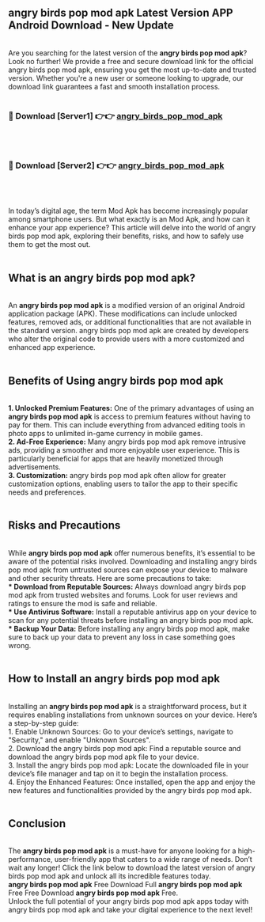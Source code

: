 ## angry birds pop mod apk Latest Version APP Android Download - New Update
<br>
Are you searching for the latest version of the <strong>angry birds pop mod apk</strong>? Look no further! We provide a free and secure download link for the official angry birds pop mod apk, ensuring you get the most up-to-date and trusted version. Whether you're a new user or someone looking to upgrade, our download link guarantees a fast and smooth installation process.
<br>
<br>
<h3>🔴 Download [Server1] 👉👉 <a href="https://modyolo.store/angry+birds+pop+mod+apk">angry_birds_pop_mod_apk</a></h3><br>
<br>
<h3>🔴 Download [Server2] 👉👉 <a href="https://modyolo.store/angry+birds+pop+mod+apk">angry_birds_pop_mod_apk</a></h3><br>
<br>
<br>
In today’s digital age, the term Mod Apk has become increasingly popular among smartphone users. But what exactly is an Mod Apk, and how can it enhance your app experience? This article will delve into the world of angry birds pop mod apk, exploring their benefits, risks, and how to safely use them to get the most out.
<br>
<br>
<h2>What is an angry birds pop mod apk?</h2>
<br>
An <strong>angry birds pop mod apk</strong> is a modified version of an original Android application package (APK). These modifications can include unlocked features, removed ads, or additional functionalities that are not available in the standard version. angry birds pop mod apk are created by developers who alter the original code to provide users with a more customized and enhanced app experience.
<br>
<br>
<h2>Benefits of Using angry birds pop mod apk</h2>
<br>
<strong> 1. Unlocked Premium Features:</strong> One of the primary advantages of using an <strong>angry birds pop mod apk</strong> is access to premium features without having to pay for them. This can include everything from advanced editing tools in photo apps to unlimited in-game currency in mobile games.
<br>
<strong> 2. Ad-Free Experience:</strong> Many angry birds pop mod apk remove intrusive ads, providing a smoother and more enjoyable user experience. This is particularly beneficial for apps that are heavily monetized through advertisements.
<br>
<strong> 3. Customization:</strong> angry birds pop mod apk often allow for greater customization options, enabling users to tailor the app to their specific needs and preferences.
<br>
<br>
<h2>Risks and Precautions</h2>
<br>
While <strong>angry birds pop mod apk</strong> offer numerous benefits, it’s essential to be aware of the potential risks involved. Downloading and installing angry birds pop mod apk from untrusted sources can expose your device to malware and other security threats. Here are some precautions to take:
<br>
<strong> * Download from Reputable Sources:</strong> Always download angry birds pop mod apk from trusted websites and forums. Look for user reviews and ratings to ensure the mod is safe and reliable.
<br>
<strong> * Use Antivirus Software:</strong> Install a reputable antivirus app on your device to scan for any potential threats before installing an angry birds pop mod apk.
<br>
<strong> * Backup Your Data:</strong> Before installing any angry birds pop mod apk, make sure to back up your data to prevent any loss in case something goes wrong.
<br>
<br>
<h2>How to Install an angry birds pop mod apk</h2>
<br>
Installing an <strong>angry birds pop mod apk</strong> is a straightforward process, but it requires enabling installations from unknown sources on your device. Here’s a step-by-step guide:
<br>
 1. Enable Unknown Sources: Go to your device’s settings, navigate to "Security," and enable "Unknown Sources".
<br>
 2. Download the angry birds pop mod apk: Find a reputable source and download the angry birds pop mod apk file to your device.
<br>
 3. Install the angry birds pop mod apk: Locate the downloaded file in your device’s file manager and tap on it to begin the installation process.
<br>
 4. Enjoy the Enhanced Features: Once installed, open the app and enjoy the new features and functionalities provided by the angry birds pop mod apk.
<br>
<br>
<h2><strong>Conclusion</strong></h2>
<br>
The <strong>angry birds pop mod apk</strong> is a must-have for anyone looking for a high-performance, user-friendly app that caters to a wide range of needs. Don’t wait any longer! Click the link below to download the latest version of angry birds pop mod apk and unlock all its incredible features today.
<br>
<strong>angry birds pop mod apk</strong> Free Download Full <strong>angry birds pop mod apk</strong> Free Free Download <strong>angry birds pop mod apk</strong> Free.
<br>
Unlock the full potential of your angry birds pop mod apk apps today with angry birds pop mod apk and take your digital experience to the next level!
